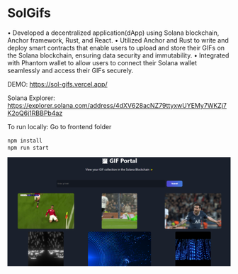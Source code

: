 # SolGifs

• Developed a decentralized application(dApp) using Solana blockchain, Anchor framework, Rust, and React.
• Utilized Anchor and Rust to write and deploy smart contracts that enable users to upload and store their GIFs on the
Solana blockchain, ensuring data security and immutability.
• Integrated with Phantom wallet to allow users to connect their Solana wallet seamlessly and access their GIFs securely.

DEMO: https://sol-gifs.vercel.app/

Solana Explorer: https://explorer.solana.com/address/4dXV628acNZ79ttyxwUYEMy7WKZj7K2oQ6j1RBBPb4az

To run locally:
Go to frontend folder

```
npm install
npm run start
```

![Screenshot](demo.PNG)
